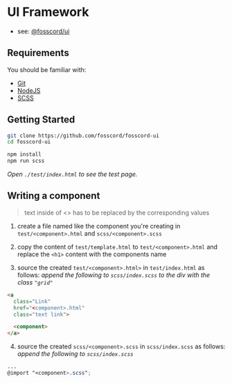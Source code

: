 # UI Framework

- see: [@fosscord/ui](https://www.npmjs.com/package/@fosscord/ui)

## Requirements

You should be familiar with:

- [Git](https://git-scm.com/)
- [NodeJS](https://nodejs.org/)
- [SCSS](https://sass-lang.com/)

## Getting Started

```bash
git clone https://github.com/fosscord/fosscord-ui
cd fosscord-ui
```

```bash
npm install
npm run scss
```

_Open `./test/index.html` to see the test page._

## Writing a component

> text inside of <> has to be replaced by the corresponding values

1. create a file named like the component you're creating in
   `test/<component>.html` and `scss/<component>.scss`

2. copy the content of `test/template.html` to `test/<component>.html` and
   replace the `<h1>` content with the components name

3. source the created `test/<component>.html>` in `test/index.html` as follows:
   _append the following to `scss/index.scss` to the div with the class
   `"grid"`_

```html
<a
  class="Link"
  href="<component>.html"
  class="text link">

  <component>
</a>
```

4. source the created `scss/<component>.scss` in `scss/index.scss` as follows:
   _append the following to `scss/index.scss`_

```scss
...
@import "<component>.scss";
```
